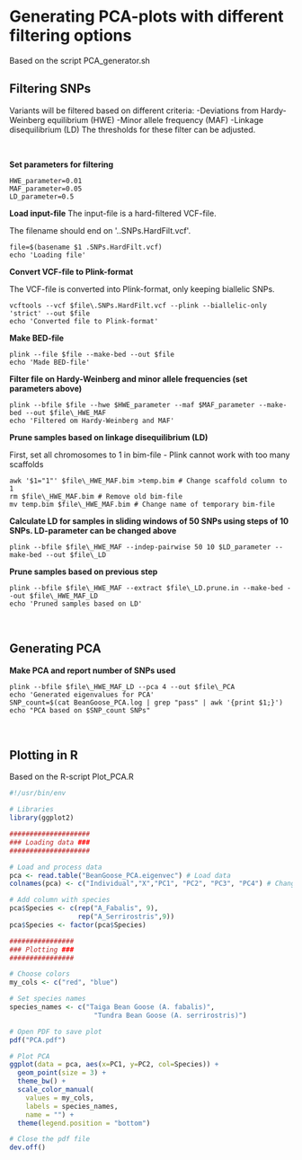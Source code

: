 # Generating PCA-plots with different filtering options
Based on the script PCA_generator.sh
## Filtering SNPs
Variants will be filtered based on different criteria:
-Deviations from Hardy-Weinberg equilibrium (HWE)
-Minor allele frequency (MAF)
-Linkage disequilibrium (LD)
The thresholds for these filter can be adjusted.

&nbsp;

**Set parameters for filtering**
```
HWE_parameter=0.01
MAF_parameter=0.05
LD_parameter=0.5
```

**Load input-file**
The input-file is a hard-filtered VCF-file. 

The filename should end on '..SNPs.HardFilt.vcf'.
```
file=$(basename $1 .SNPs.HardFilt.vcf)
echo 'Loading file'
```

**Convert VCF-file to Plink-format**

The VCF-file is converted into Plink-format, only keeping biallelic SNPs.
```
vcftools --vcf $file\.SNPs.HardFilt.vcf --plink --biallelic-only 'strict' --out $file
echo 'Converted file to Plink-format'
```

**Make BED-file**
```
plink --file $file --make-bed --out $file
echo 'Made BED-file'
```

**Filter file on Hardy-Weinberg and minor allele frequencies (set parameters above)**
```
plink --bfile $file --hwe $HWE_parameter --maf $MAF_parameter --make-bed --out $file\_HWE_MAF
echo 'Filtered om Hardy-Weinberg and MAF'
```

**Prune samples based on linkage disequilibrium (LD)**

First, set all chromosomes to 1 in bim-file - Plink cannot work with too many scaffolds
```
awk '$1="1"' $file\_HWE_MAF.bim >temp.bim # Change scaffold column to 1
rm $file\_HWE_MAF.bim # Remove old bim-file
mv temp.bim $file\_HWE_MAF.bim # Change name of temporary bim-file
```

**Calculate LD for samples in sliding windows of 50 SNPs using steps of 10 SNPs. LD-parameter can be changed above**
```
plink --bfile $file\_HWE_MAF --indep-pairwise 50 10 $LD_parameter --make-bed --out $file\_LD
```

**Prune samples based on previous step**
```
plink --bfile $file\_HWE_MAF --extract $file\_LD.prune.in --make-bed --out $file\_HWE_MAF_LD
echo 'Pruned samples based on LD'
```

&nbsp;

## Generating PCA
**Make PCA and report number of SNPs used**
```
plink --bfile $file\_HWE_MAF_LD --pca 4 --out $file\_PCA
echo 'Generated eigenvalues for PCA'
SNP_count=$(cat BeanGoose_PCA.log | grep "pass" | awk '{print $1;}')
echo "PCA based on $SNP_count SNPs"
```

&nbsp;

## Plotting in R
Based on the R-script Plot_PCA.R
```R
#!/usr/bin/env

# Libraries
library(ggplot2)

####################
### Loading data ###
####################

# Load and process data
pca <- read.table("BeanGoose_PCA.eigenvec") # Load data
colnames(pca) <- c("Individual","X","PC1", "PC2", "PC3", "PC4") # Change column names

# Add column with species
pca$Species <- c(rep("A_Fabalis", 9),
                 rep("A_Serrirostris",9))
pca$Species <- factor(pca$Species)

################
### Plotting ###
################

# Choose colors
my_cols <- c("red", "blue")

# Set species names
species_names <- c("Taiga Bean Goose (A. fabalis)",
                     "Tundra Bean Goose (A. serrirostris)")

# Open PDF to save plot
pdf("PCA.pdf")

# Plot PCA
ggplot(data = pca, aes(x=PC1, y=PC2, col=Species)) +
  geom_point(size = 3) +
  theme_bw() +
  scale_color_manual(
    values = my_cols,
    labels = species_names,
    name = "") +
  theme(legend.position = "bottom")

# Close the pdf file
dev.off()
```
